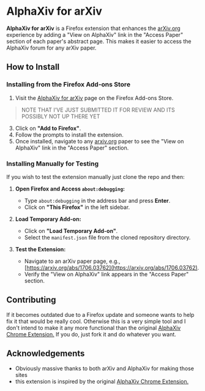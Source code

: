 # AlphaXiv for arXiv

**AlphaXiv for arXiv** is a Firefox extension that enhances the [arXiv.org](https://arxiv.org/) experience by adding a "View on AlphaXiv" link in the "Access Paper" section of each paper's abstract page. This makes it easier to access the AlphaXiv forum for any arXiv paper.

## How to Install

### Installing from the Firefox Add-ons Store

1. Visit the [AlphaXiv for arXiv](https://addons.mozilla.org/firefox/addon/alphaxiv-for-arxiv/) page on the Firefox Add-ons Store.
> NOTE THAT I'VE JUST SUBMITTED IT FOR REVIEW AND ITS POSSIBLY NOT UP THERE YET
3. Click on **"Add to Firefox"**.
4. Follow the prompts to install the extension.
5. Once installed, navigate to any [arxiv.org](https://arxiv.org/) paper to see the "View on AlphaXiv" link in the "Access Paper" section.

### Installing Manually for Testing

If you wish to test the extension manually just clone the repo and then:

1. **Open Firefox and Access `about:debugging`:**

   - Type `about:debugging` in the address bar and press **Enter**.
   - Click on **"This Firefox"** in the left sidebar.

2. **Load Temporary Add-on:**

   - Click on **"Load Temporary Add-on"**.
   - Select the `manifest.json` file from the cloned repository directory.

3. **Test the Extension:**

   - Navigate to an arXiv paper page, e.g., [https://arxiv.org/abs/1706.03762](https://arxiv.org/abs/1706.03762).
   - Verify the "View on AlphaXiv" link appears in the "Access Paper" section.

## Contributing

If it becomes outdated due to a Firefox update and someone wants to help fix it that would be really cool. Otherwise this is a very simple tool and I don't intend to make it any more functional than the original [AlphaXiv Chrome Extension.](https://chromewebstore.google.com/detail/alphaxiv-open-research-di/liihfcjialakefgidmaadhajjikbjjab)
If you do, just fork it and do whatever you want.

## Acknowledgements
- Obviously massive thanks to both arXiv and AlphaXiv for making those sites
- this extension is inspired by the original [AlphaXiv Chrome Extension.](https://chromewebstore.google.com/detail/alphaxiv-open-research-di/liihfcjialakefgidmaadhajjikbjjab)
